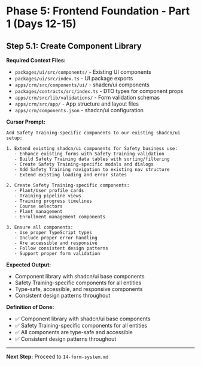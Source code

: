 # Phase 5: Frontend Foundation - Part 1 (Days 12-15)

## Step 5.1: Create Component Library

**Required Context Files:**
- `packages/ui/src/components/` - Existing UI components
- `packages/ui/src/index.ts` - UI package exports
- `apps/crm/src/components/ui/` - shadcn/ui components
- `packages/contracts/src/index.ts` - DTO types for component props
- `apps/crm/src/lib/validations/` - Form validation schemas
- `apps/crm/src/app/` - App structure and layout files
- `apps/crm/components.json` - shadcn/ui configuration

**Cursor Prompt:**

```
Add Safety Training-specific components to our existing shadcn/ui setup:

1. Extend existing shadcn/ui components for Safety business use:
   - Enhance existing forms with Safety Training validation
   - Build Safety Training data tables with sorting/filtering
   - Create Safety Training-specific modals and dialogs
   - Add Safety Training navigation to existing nav structure
   - Extend existing loading and error states

2. Create Safety Training-specific components:
   - Plant/User profile cards
   - Training pipeline views
   - Training progress timelines
   - Course selectors
   - Plant management
   - Enrollment management components

3. Ensure all components:
   - Use proper TypeScript types
   - Include proper error handling
   - Are accessible and responsive
   - Follow consistent design patterns
   - Support proper form validation
```

**Expected Output:**

- Component library with shadcn/ui base components
- Safety Training-specific components for all entities
- Type-safe, accessible, and responsive components
- Consistent design patterns throughout

**Definition of Done:**

- ✅ Component library with shadcn/ui base components
- ✅ Safety Training-specific components for all entities
- ✅ All components are type-safe and accessible
- ✅ Consistent design patterns throughout

---

**Next Step:** Proceed to `14-form-system.md`